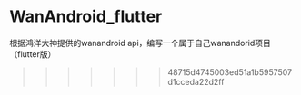 # WanAndroid_flutter
根据鸿洋大神提供的wanandroid api，编写一个属于自己wanandorid项目（flutter版）
>>>>>>> 48715d4745003ed51a1b5957507d1cceda22d2ff
